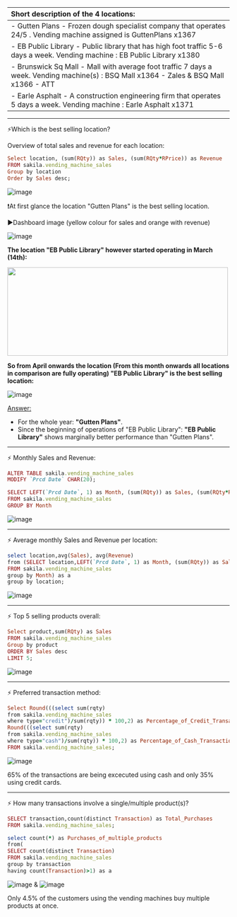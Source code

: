 

|Short description of the 4 locations:|
|:----------------|
|- Gutten Plans - Frozen dough specialist company that operates 24/5 . Vending machine assigned is GuttenPlans x1367|
|- EB Public Library - Public library that has high foot traffic 5-6 days a week. Vending machine : EB Public Library x1380|
|- Brunswick Sq Mall - Mall with average foot traffic 7 days a week. Vending machine(s) : BSQ Mall x1364 - Zales & BSQ Mall x1366 - ATT|
|- Earle Asphalt - A construction engineering firm that operates 5 days a week. Vending machine : Earle Asphalt x1371|

---

⚡Which is the best selling location?

Overview of total sales and revenue for each location: 

```ruby
Select location, (sum(RQty)) as Sales, (sum(RQty*RPrice)) as Revenue
FROM sakila.vending_machine_sales
Group by location
Order by Sales desc;
```
![image](https://user-images.githubusercontent.com/69303154/207070522-b731df72-cabf-4134-8a56-0621e4491555.png)

:exclamation:At first glance the location "Gutten Plans" is the best selling location. 

:arrow_forward:Dashboard image (yellow colour for sales and orange with revenue)

![image](https://user-images.githubusercontent.com/69303154/205448993-718cbeca-1a87-474d-b43d-95746cf42a8c.png)

**The location "EB Public Library" however started operating in March (14th):**

<img src="https://user-images.githubusercontent.com/69303154/205449177-965a0453-48ad-4e7e-9616-e835268b0a32.png" width="500" height="200"> 

**So from April onwards the location (From this month onwards all locations in comparison are fully operating) "EB Public Library" is the best selling location:**

![image](https://user-images.githubusercontent.com/69303154/205451505-eb086817-a0ee-4e33-84c4-21a8c9314e34.png)

<ins>Answer:</ins>
- For the whole year: **"Gutten Plans"**. 
- Since the beginning of operations of "EB Public Library": **"EB Public Library"** shows marginally better performance than "Gutten Plans".

---

:zap: Monthly Sales and Revenue:
```ruby
ALTER TABLE sakila.vending_machine_sales   
MODIFY `Prcd Date` CHAR(20);  

SELECT LEFT(`Prcd Date`, 1) as Month, (sum(RQty)) as Sales, (sum(RQty*RPrice)) as Revenue
FROM sakila.vending_machine_sales
GROUP BY Month
```
![image](https://user-images.githubusercontent.com/69303154/207116232-fab9233b-bbc1-43ac-8691-87ac9966e9c2.png)

---

:zap: Average monthly Sales and Revenue per location:
```ruby
select location,avg(Sales), avg(Revenue)
from (SELECT location,LEFT(`Prcd Date`, 1) as Month, (sum(RQty)) as Sales, (sum(RQty*RPrice)) as Revenue
FROM sakila.vending_machine_sales
group by Month) as a
group by location;
```
![image](https://user-images.githubusercontent.com/69303154/209693332-f26aa9a5-7137-4e5a-a60a-0d8076c15bdd.png)

---

:zap: Top 5 selling products overall:
```ruby
Select product,sum(RQty) as Sales
FROM sakila.vending_machine_sales
Group by product
ORDER BY Sales desc
LIMIT 5;
```

![image](https://user-images.githubusercontent.com/69303154/207151515-a2bd3da5-e699-4975-be86-b9ee591ba013.png)

---

:zap: Preferred transaction method:
```ruby
Select Round(((select sum(rqty)
from sakila.vending_machine_sales
where type="credit")/sum(rqty)) * 100,2) as Percentage_of_Credit_Transactions,
Round(((select sum(rqty)
from sakila.vending_machine_sales
where type="cash")/sum(rqty)) * 100,2) as Percentage_of_Cash_Transactions
FROM sakila.vending_machine_sales;
```

![image](https://user-images.githubusercontent.com/69303154/207111624-f58bdf77-577b-4b25-9492-2ee6125dc1cd.png)

65% of the transactions are being excecuted using cash and only 35% using credit cards.

---

:zap: How many transactions involve a single/multiple product(s)?
```ruby
SELECT transaction,count(distinct Transaction) as Total_Purchases
FROM sakila.vending_machine_sales;

select count(*) as Purchases_of_multiple_products
from(
SELECT count(distinct Transaction)
FROM sakila.vending_machine_sales
group by transaction
having count(Transaction)>1) as a
```
![image](https://user-images.githubusercontent.com/69303154/207424760-ac0646b3-cb36-496f-a180-0268cb0d44e6.png) & ![image](https://user-images.githubusercontent.com/69303154/207424872-efba018d-b7cb-49f3-9b04-0a3d2b65661e.png)

Only 4.5% of the customers using the vending machines buy multiple products at once.

